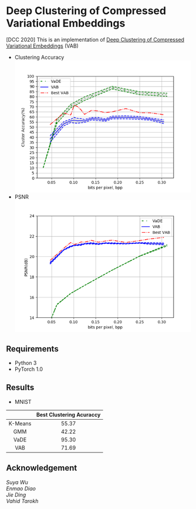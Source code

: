 # Deep Clustering of Compressed Variational Embeddings

[DCC 2020] This is an implementation of [Deep Clustering of Compressed Variational Embeddings](https://arxiv.org/abs/1910.10341) (VAB)

 - Clustering Accuracy  
![ds-lstm](/asset/cluster_acc.png)
 - PSNR  
 ![diagram](/asset/psnr.png)
 
## Requirements
 - Python 3
 - PyTorch 1.0

## Results
 - MNIST
 
|                                        |  Best Clustering Acuraccy  |
|:--------------------------------------:|:----:|
| K-Means | 55.37 |
| GMM | 42.22 |
| VaDE | 95.30 |
| VAB | 71.69 |
## Acknowledgement
*Suya Wu  
Enmao Diao  
Jie Ding  
Vahid Tarokh*
